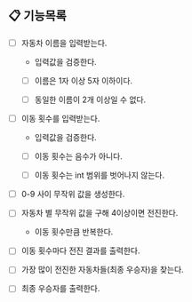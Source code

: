 ## 📋 기능목록

- [ ] 자동차 이름을 입력받는다.
  - 입력값을 검증한다.
  - [ ] 이름은 1자 이상 5자 이하이다.
  - [ ] 동일한 이름이 2개 이상일 수 없다.


- [ ] 이동 횟수를 입력받는다.
  - 입력값을 검증한다. 
  - [ ] 이동 횟수는 음수가 아니다.
  - [ ] 이동 횟수는 int 범위를 벗어나지 않는다.


- [ ] 0-9 사이 무작위 값을 생성한다.


- [ ] 자동차 별 무작위 값을 구해 4이상이면 전진한다.
  - 이동 횟수만큼 반복한다.


- [ ] 이동 횟수마다 전진 결과를 출력한다.

- [ ] 가장 많이 전진한 자동차들(최종 우승자)을 찾는다.

- [ ] 최종 우승자를 출력한다.
